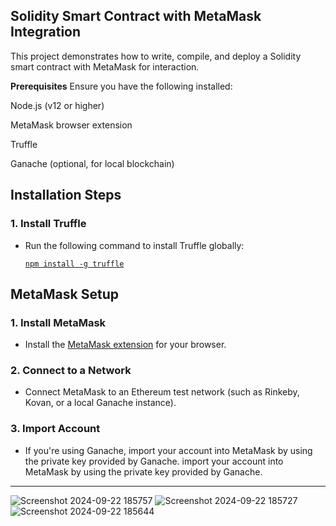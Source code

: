 **Solidity Smart Contract with MetaMask Integration**
-------------------------------------------------------------------------
This project demonstrates how to write, compile, and deploy a Solidity smart contract with MetaMask for interaction.

**Prerequisites**
Ensure you have the following installed:

Node.js (v12 or higher)

MetaMask browser extension

Truffle

Ganache (optional, for local blockchain)


## Installation Steps

### 1. Install Truffle

- Run the following command to install Truffle globally:

  [`npm install -g truffle`](#)

## MetaMask Setup

### 1. Install MetaMask

- Install the [MetaMask extension](https://metamask.io/) for your browser.

### 2. Connect to a Network

- Connect MetaMask to an Ethereum test network (such as Rinkeby, Kovan, or a local Ganache instance).

### 3. Import Account

- If you're using Ganache, import your account into MetaMask by using the private key provided by Ganache.
 import your account into MetaMask by using the private key provided by Ganache.
-------------------------------------------------------------------------------------------------------------------
![Screenshot 2024-09-22 185757](https://github.com/user-attachments/assets/422805cc-4f2c-4150-9f00-3dabce44b875)
![Screenshot 2024-09-22 185727](https://github.com/user-attachments/assets/54fd7868-0ae4-41a8-b6f6-68efa0a83a0b)
![Screenshot 2024-09-22 185644](https://github.com/user-attachments/assets/93e12604-0bcd-4c8e-bc72-b10c04405bbf)


